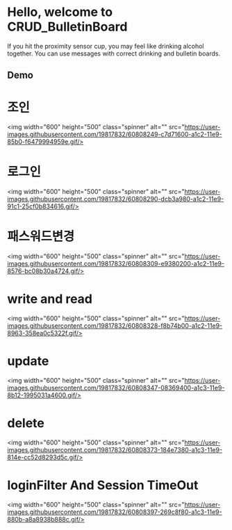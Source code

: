 # Hello, welcome to CRUD_BulletinBoard
If you hit the proximity sensor cup, you may feel like drinking alcohol together.
You can use messages with correct drinking and bulletin boards.

## Demo  
# 조인
<img width="600" height="500" class="spinner" alt="" src="https://user-images.githubusercontent.com/19817832/60808249-c7d71600-a1c2-11e9-85b0-f6479994959e.gif/>
  
# 로그인
<img width="600" height="500" class="spinner" alt="" src="https://user-images.githubusercontent.com/19817832/60808290-dcb3a980-a1c2-11e9-91c1-25cf0b834616.gif/>
  
# 패스워드변경
<img width="600" height="500" class="spinner" alt="" src="https://user-images.githubusercontent.com/19817832/60808309-e9380200-a1c2-11e9-8576-bc08b30a4724.gif/>

# write and read
<img width="600" height="500" class="spinner" alt="" src="https://user-images.githubusercontent.com/19817832/60808328-f8b74b00-a1c2-11e9-8963-358ea0c5322f.gif/>

# update
<img width="600" height="500" class="spinner" alt="" src="https://user-images.githubusercontent.com/19817832/60808347-08369400-a1c3-11e9-8b12-1995031a4600.gif/>

# delete
<img width="600" height="500" class="spinner" alt="" src="https://user-images.githubusercontent.com/19817832/60808373-184e7380-a1c3-11e9-814e-cc52d8293d5c.gif/>

# loginFilter And Session TimeOut
<img width="600" height="500" class="spinner" alt="" src="https://user-images.githubusercontent.com/19817832/60808397-269c8f80-a1c3-11e9-880b-a8a8938b888c.gif/>
